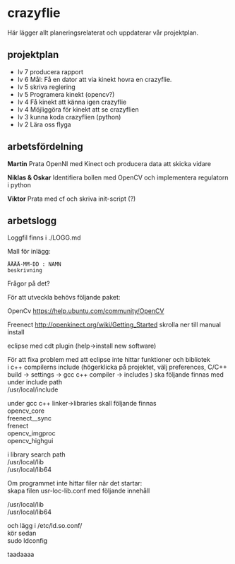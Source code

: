 crazyflie
=========
Här lägger allt planeringsrelaterat och uppdaterar vår projektplan.

projektplan
-----------

- lv 7 producera rapport
- lv 6 Mål: Få en dator att via kinekt hovra en crazyflie.
- lv 5 skriva reglering
- lv 5 Programera kinekt (opencv?)
- lv 4 Få kinekt att känna igen crazyflie
- lv 4 Möjliggöra för kinekt att se crazyflien
- lv 3 kunna koda crazyflien (python)
- lv 2 Lära oss flyga

arbetsfördelning
----------------
__Martin__
Prata OpenNI med Kinect och producera data att skicka vidare

__Niklas & Oskar__
Identifiera bollen med OpenCV och implementera regulatorn i python

__Viktor__
Prata med cf och skriva init-script (?)

arbetslogg
----------
Loggfil finns i ./LOGG.md

Mall för inlägg:

    ÅÅÅÅ-MM-DD : NAMN
    beskrivning

Frågor på det?


För att utveckla behövs följande paket:

OpenCv  https://help.ubuntu.com/community/OpenCV  

Freenect  http://openkinect.org/wiki/Getting_Started    skrolla ner till manual install  

eclipse med cdt plugin (help->install new software)  


För att fixa problem med att eclipse inte hittar funktioner och bibliotek  
i c++ compilerns include (högerklicka på projektet, välj preferences, C/C++ build -> settings -> gcc c++ compiler -> includes ) ska följande finnas med under include path  
/usr/local/include  

under gcc c++ linker->libraries skall följande finnas  
opencv_core  
freenect__sync  
frenect  
opencv_imgproc  
opencv_highgui  

i library search path  
/usr/local/lib  
/usr/local/lib64  



Om programmet inte hittar filer när det startar:  
skapa filen usr-loc-lib.conf med följande innehåll  

/usr/local/lib  
/usr/local/lib64  

och lägg i /etc/ld.so.conf/  
kör sedan   
sudo ldconfig  


taadaaaa
